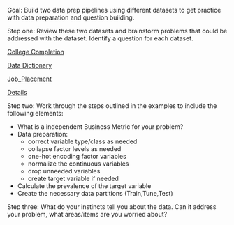 Goal: Build two data prep pipelines using different datasets to get practice with data preparation and question building.

Step one: Review these two datasets and brainstorm problems that could be addressed with the dataset. Identify a question for each dataset. 

[College Completion](https://data.world/databeats/college-completion/workspace/file?filename=cc_institution_details.csv)

[Data Dictionary](https://data.world/databeats/college-completion/workspace/data-dictionary)

[Job_Placement](https://raw.githubusercontent.com/DG1606/CMS-R-2020/master/Placement_Data_Full_Class.csv)

[Details](https://www.kaggle.com/benroshan/factors-affecting-campus-placement/discussion/280612)

Step two: Work through the steps outlined in the examples to include the following elements: 

  * What is a independent Business Metric for your problem? 
  * Data preparation:  
    * correct variable type/class as needed
    * collapse factor levels as needed
    * one-hot encoding factor variables 
    * normalize the continuous variables
    * drop unneeded variables
    * create target variable if needed
  * Calculate the prevalence of the target variable 
  * Create the necessary data partitions (Train,Tune,Test)
  
Step three: What do your instincts tell you about the data. Can it address your problem, what areas/items are you worried about? 